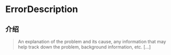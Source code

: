 # ErrorDescription

## 介绍

> An explanation of the problem and its cause, any information that may help track down the problem, background information, etc. [...]
